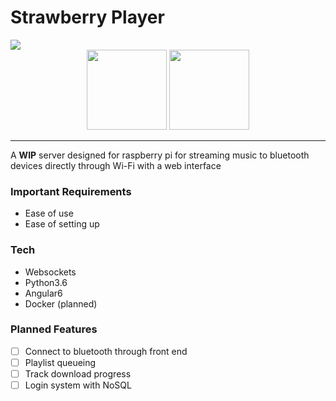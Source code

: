 # Strawberry Player

<img src="https://travis-ci.com/Xetera/StrawberryPlayer.svg?branch=master" align="center">
<div align="center">
  <img src="https://cdn.freebiesupply.com/logos/large/2x/angular-icon-logo-png-transparent.png" height="128">
  <img src="https://upload.wikimedia.org/wikipedia/commons/thumb/0/0a/Python.svg/2000px-Python.svg.png" height="128">
</div>
<hr>


A **WIP** server designed for raspberry pi for streaming music to bluetooth devices directly through Wi-Fi with a web interface



### Important Requirements
* Ease of use
* Ease of setting up

### Tech
* Websockets
* Python3.6
* Angular6
* Docker (planned)

### Planned Features
- [ ] Connect to bluetooth through front end
- [ ] Playlist queueing
- [ ] Track download progress 
- [ ] Login system with NoSQL

